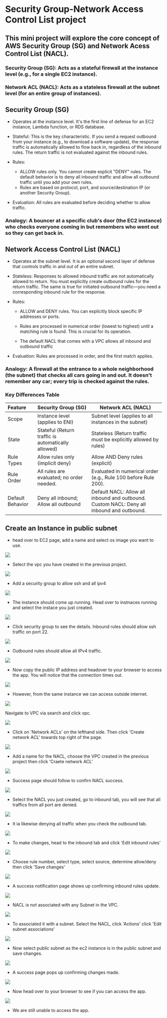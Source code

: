 # Security Group-Network Access Control List project

## This mini project will explore the core concept of AWS Security Group (SG) and Network Acess Control List (NACL).

### Security Group (SG): Acts as a stateful firewall at the instance level (e.g., for a single EC2 instance).

### Network ACL (NACL): Acts as a stateless firewall at the subnet level (for an entire group of instances).

## Security Group (SG)
* Operates at the instance level. It's the first line of defense for an EC2 instance, Lambda function, or RDS database.

* Stateful: This is the key characteristic. If you send a request outbound from your instance (e.g., to download a software update), the response traffic is automatically allowed to flow back in, regardless of the inbound rules. The return traffic is not evaluated against the inbound rules.

* Rules:
    - ALLOW rules only. You cannot create explicit "DENY" rules. The default behavior is to deny all inbound traffic and allow all outbound traffic until you add your own rules.
    - Rules are based on protocol, port, and source/destination IP (or another Security Group).
* Evaluation: All rules are evaluated before deciding whether to allow traffic.

### Analogy: A bouncer at a specific club's door (the EC2 instance) who checks everyone coming in but remembers who went out so they can get back in.

## Network Access Control List (NACL)

* Operates at the subnet level. It is an optional second layer of defense that controls traffic in and out of an entire subnet.

* Stateless: Responses to allowed inbound traffic are not automatically allowed to return. You must explicitly create outbound rules for the return traffic. The same is true for initiated outbound traffic—you need a corresponding inbound rule for the response.

* Rules:
   - ALLOW and DENY rules. You can explicitly block specific IP addresses or ports.

   - Rules are processed in numerical order (lowest to highest) until a matching rule is found. This is crucial for its operation.

   - The default NACL that comes with a VPC allows all inbound and outbound traffic
* Evaluation: Rules are processed in order, and the first match applies.

### Analogy: A firewall at the entrance to a whole neighborhood (the subnet) that checks all cars going in and out. It doesn't remember any car; every trip is checked against the rules.

### Key Differences Table

| Feature | Security Group (SG)| Network ACL (NACL) |
| :------- |------------------- | ------------------ |
| Scope   | Instance level (applies to ENI) | Subnet level (applies to all instances in the subnet) |
| State   | Stateful (Return traffic is automatically allowed) | Stateless (Return traffic must be explicitly allowed by rules) |
| Rule Types | Allow rules only (implicit deny) | Allow AND Deny rules (explicit) |
| Rule Order | All rules are evaluated; no order needed. | Evaluated in numerical order (e.g., Rule 100 before Rule 200). |
| Default Behavior | Deny all inbound; Allow all outbound | Default NACL: Allow all inbound and outbound. Custom NACL: Deny all inbound and outbound. |
  

## Create an Instance in public subnet

* head over to EC2 page, add a name and select os image you want to use.

![](./img/Pasted%20image%20(2).png)

* Select the vpc you have created in the previous project.

![](./img/Pasted%20image.png)

* Add a security group to allow ssh and all ipv4

![](./img/Pasted%20image%20(3).png)

* The instance should come up running. Head over to instnaces running and select the instace you just created.

![](./img/Pasted%20image%20(4).png)

* Click security group to see the details. Inbound rules should allow ssh traffic on port 22.

![](./img/Pasted%20image%20(5).png)

* Outbound rules should allow all IPv4 traffic.

![](./img/Pasted%20image%20(6).png)

* Now copy the public IP address and headover to your browser to access the app. You will notice that the connection times out.

![](./img/Pasted%20image%20(7).png)

* However, from the same instance we can access outside internet.

![](./img/Pasted%20image%20(8).png)

Navigate to VPC via search and click vpc.

![](./img/Pasted%20image%20(9).png)

* Click on 'Network ACLs' on the lefthand side. Then click 'Create network ACL' towards top right of the page.

![](./img/Pasted%20image%20(11).png)

* Add a name for the NACL, choose the VPC created in the previous project then click 'Craete network ACL'

![](./img/Pasted%20image%20(12).png)

* Success page should follow to confirn NACL success.

![](./img/Pasted%20image%20(13).png)

* Select the NACL you just created, go to inbound tab, you will see that all traffics from all port are denied.

![](./img/Pasted%20image%20(14).png)

* It ia likewise denying all traffic when you check the outbound tab.

![](./img/Pasted%20image%20(15).png)

* To make changes, head to the inbound tab and click 'Edit inbound rules'

![](./img/Pasted%20image%20(16).png)

* Choose rule number, select type, select source, determine allow/deny then click 'Save changes'

![](./img/Pasted%20image%20(17).png)

* A success notification page shows up confirming inbound rules update.

![](./img/Pasted%20image%20(18).png)

* NACL is not associated with any Subnet in the VPC.

![](./img/Pasted%20image%20(19).png)

* To associated it with a subnet. Select the NACL, click 'Actions' click 'Edit subnet associations'

![](./img/Pasted%20image%20(20).png)

* Now select public subnet as the ec2 instance is in the public subnet and save changes.

![](./img/Pasted%20image%20(21).png)

* A success page pops up confirming changes made.

![](./img/Pasted%20image%20(22).png)

* Now head over to your browser to see if you can access the app.

![](./img/Pasted%20image%20(23).png)

* We are still unable to access the app.

